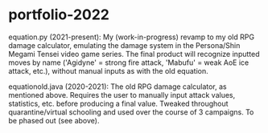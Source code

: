 # portfolio-2022

equation.py (2021-present): My (work-in-progress) revamp to my old RPG damage calculator, emulating the damage system in the Persona/Shin Megami Tensei video game series. The final product will recognize inputted moves by name ('Agidyne' = strong fire attack, 'Mabufu' = weak AoE ice attack, etc.), without manual inputs as with the old equation.

equationold.java (2020-2021): The old RPG damage calculator, as mentioned above. Requires the user to manually input attack values, statistics, etc. before producing a final value. Tweaked throughout quarantine/virtual schooling and used over the course of 3 campaigns. To be phased out (see above).
